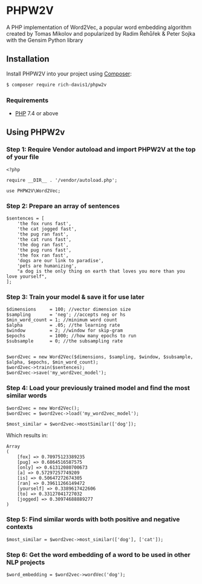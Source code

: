 # PHPW2V
A PHP implementation of Word2Vec, a popular word embedding algorithm created by Tomas Mikolov and popularized by Radim Řehůřek &amp; Peter Sojka with the Gensim Python library

## Installation
Install PHPW2V into your project using [Composer](https://getcomposer.org/):
```sh
$ composer require rich-davis1/phpw2v
```

### Requirements
- [PHP](https://php.net/manual/en/install.php) 7.4 or above



## Using PHPW2v


### Step 1: Require Vendor autoload and import PHPW2V at the top of your file

```
<?php

require __DIR__ . '/vendor/autoload.php';

use PHPW2V\Word2Vec;
```


### Step 2: Prepare an array of sentences

```
$sentences = [
    'the fox runs fast',
    'the cat jogged fast',
    'the pug ran fast',
    'the cat runs fast',
    'the dog ran fast',
    'the pug runs fast',
    'the fox ran fast',
    'dogs are our link to paradise',
    'pets are humanizing',
    "a dog is the only thing on earth that loves you more than you love yourself",    
];

```


### Step 3: Train your model & save it for use later

```
$dimensions     = 100; //vector dimension size
$sampling       = 'neg'; //accepts neg or hs
$min_word_count = 1; //minimum word count
$alpha          = .05; //the learning rate
$window         = 2; //window for skip-gram
$epochs         = 1000; //how many epochs to run
$subsample      = 0; //the subsampling rate


$word2vec = new Word2Vec($dimensions, $sampling, $window, $subsample,  $alpha, $epochs, $min_word_count);
$word2vec->train($sentences);
$word2vec->save('my_word2vec_model');
```


### Step 4: Load your previously trained model and find the most similar words 
```
$word2vec = new Word2Vec();
$word2vec = $word2vec->load('my_word2vec_model');

$most_similar = $word2vec->mostSimilar(['dog']);
```

Which results in:
```
Array
(
    [fox] => 0.70975123389235
    [pug] => 0.6864516587575
    [only] => 0.61312080700673
    [a] => 0.57297257749209
    [is] => 0.50647272674305
    [ran] => 0.39611266149472
    [yourself] => 0.3389617422606
    [to] => 0.33127041727032
    [jogged] => 0.30974688889277
)
```


### Step 5: Find similar words with both positive and negative contexts
```
$most_similar = $word2vec->most_similar(['dog'], ['cat']);
```


### Step 6: Get the word embedding of a word to be used in other NLP projects
```
$word_embedding = $word2vec->wordVec('dog');
```


